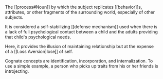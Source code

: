 The [[process#Noun]] by which the subject replicates [[behavior]]s, attributes, or other fragments of the surrounding world, especially of other subjects.

It is considered a self-stabilizing [[defense mechanism]] used when there is a lack of full psychological contact between a child and the adults providing that child's psychological needs.

Here, it provides the illusion of maintaining relationship but at the expense of a [[Loss Aversion|lose]] of self. 

Cognate concepts are identification, incorporation, and internalization. To use a simple example, a person who picks up traits from his or her friends is introjecting.
